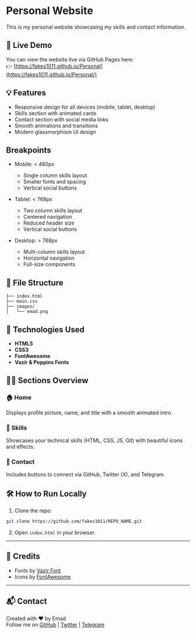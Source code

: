 # Personal Website

This is my personal website showcasing my skills and contact information.

## 🔗 Live Demo

You can view the website live via GitHub Pages here:  
👉 [https://fakes1011.github.io/Personal](https://fakes1011.github.io/Personal/)

## 💡 Features

- Responsive design for all devices (mobile, tablet, desktop)
- Skills section with animated cards
- Contact section with social media links
- Smooth animations and transitions
- Modern glassmorphism UI design

## Breakpoints

- Mobile: < 480px
  - Single column skills layout
  - Smaller fonts and spacing
  - Vertical social buttons

- Tablet: < 768px
  - Two column skills layout
  - Centered navigation
  - Reduced header size
  - Vertical social buttons

- Desktop: > 768px
  - Multi-column skills layout
  - Horizontal navigation
  - Full-size components

## 📁 File Structure

```
├── index.html
├── main.css
├── images/
│   └── emad.png
```

## 🚀 Technologies Used

- **HTML5**
- **CSS3**
- **FontAwesome**
- **Vazir & Poppins Fonts**

## 👨‍💻 Sections Overview

### 🏠 Home
Displays profile picture, name, and title with a smooth animated intro.

### 💼 Skills
Showcases your technical skills (HTML, CSS, JS, Git) with beautiful icons and effects.

### 📱 Contact
Includes buttons to connect via GitHub, Twitter (X), and Telegram.

## 🛠️ How to Run Locally

1. Clone the repo:
```bash
git clone https://github.com/fakes1011/REPO_NAME.git
```

2. Open `index.html` in your browser.

---

## 🙌 Credits

- Fonts by [Vazir Font](https://rastikerdar.github.io/vazir-font/)
- Icons by [FontAwesome](https://fontawesome.com)

---

## 📬 Contact

Created with ❤️ by Emad  
Follow me on [GitHub](https://github.com/fakes1011) | [Twitter](https://x.com/emadN1387) | [Telegram](https://t.me/@EmadN1387)
